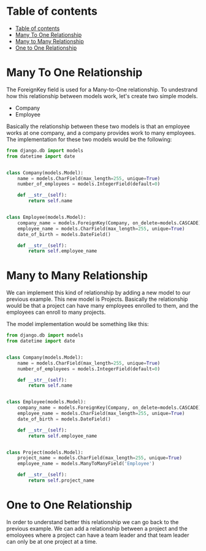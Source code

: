 # Table of contents 
- [Table of contents](#table-of-contents)
- [Many To One Relationship](#many-to-one-relationship)
- [Many to Many Relationship](#many-to-many-relationship)
- [One to One Relationship](#one-to-one-relationship)

# Many To One Relationship 
The ForeignKey field is used for a Many-to-One relationship. To undestrand how this relationship between models work, let's create two simple models. 
- Company 
- Employee

Basically the relationship between these two models is that an employee works at one company, and a company provides work to many employees. 
The implementation for these two models would be the following: 

```python 
from django.db import models
from datetime import date 


class Company(models.Model):
    name = models.CharField(max_length=255, unique=True)
    number_of_employees = models.IntegerField(default=0)

    def __str__(self):
        return self.name


class Employee(models.Model):
    company_name = models.ForeignKey(Company, on_delete=models.CASCADE)
    employee_name = models.CharField(max_length=255, unique=True)
    date_of_birth = models.DateField()

    def __str__(self):
        return self.employee_name
```

# Many to Many Relationship 
We can implement this kind of relationship by adding a new model to our previous example. This new model is Projects. Basically the relationship would be that a project can have many employees enrolled to them, and the employees can enroll to many projects. 

The model implementation would be something like this: 

```python 
from django.db import models
from datetime import date 


class Company(models.Model):
    name = models.CharField(max_length=255, unique=True)
    number_of_employees = models.IntegerField(default=0)

    def __str__(self):
        return self.name


class Employee(models.Model):
    company_name = models.ForeignKey(Company, on_delete=models.CASCADE)
    employee_name = models.CharField(max_length=255, unique=True)
    date_of_birth = models.DateField()

    def __str__(self):
        return self.employee_name


class Project(models.Model):
    project_name = models.CharField(max_length=255, unique=True)
    employee_name = models.ManyToManyField('Employee')

    def __str__(self):
        return self.project_name
```


# One to One Relationship
In order to understand better this relationship we can go back to the previous example. We can add a relationship between a project and the emoloyees where a project can have a team leader and that team leader can only be at one project at a time. 